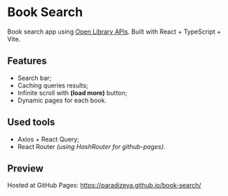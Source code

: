 # Book Search
Book search app using [Open Library APIs](https://openlibrary.org/developers/api).
Built with React + TypeScript + Vite.

## Features
- Search bar;
- Caching queries results;
- Infinite scroll with __(load more)__ button;
- Dynamic pages for each book.

## Used tools
- Axios + React Query;
- React Router _(using HashRouter for github-pages)_.

## Preview
Hosted at GitHub Pages: https://paradizeya.github.io/book-search/
